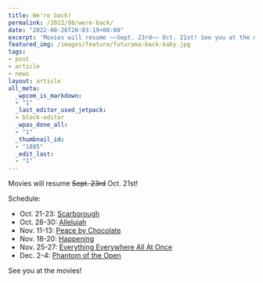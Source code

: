 ```yaml
---
title: We're back!
permalink: /2022/08/were-back/
date: "2022-08-26T20:03:19+00:00"
excerpt: 'Movies will resume ~~Sept. 23rd~~ Oct. 21st! See you at the movies!'
featured_img: /images/feature/futurama-back-baby.jpg
tags:
- post
- article
- news
layout: article
all_meta:
  _wpcom_is_markdown:
  - "1"
  _last_editor_used_jetpack:
  - block-editor
  _wpas_done_all:
  - "1"
  _thumbnail_id:
  - "1885"
  _edit_last:
  - "1"
---
```


Movies will resume ~~Sept. 23rd~~ Oct. 21st!

Schedule:

- Oct. 21-23: [Scarborough](https://evanstheatre.ca/movie/scarborough/)
- Oct. 28-30: [Allelujah](https://evanstheatre.ca/movie/allelujah/)
- Nov. 11-13: [Peace by Chocolate](https://evanstheatre.ca/movie/peace-by-chocolate/)
- Nov. 18-20: [Happening](https://evanstheatre.ca/movie/happening/)
- Nov. 25-27: [Everything Everywhere All At Once](https://evanstheatre.ca/movie/everything-everywhere-all-at-once/)
- Dec. 2-4: [Phantom of the Open](https://evanstheatre.ca/movie/the-phantom-of-the-open/)

See you at the movies!